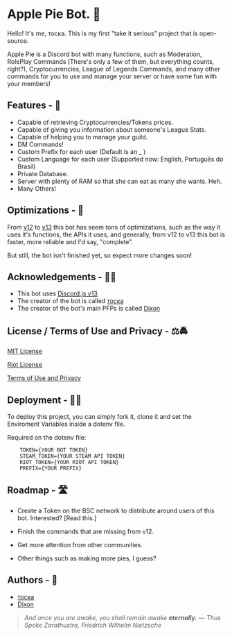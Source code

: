
# Apple Pie Bot. 🥧

Hello! It's me, тоска. This is my first "take it serious" project that is open-source.

Apple Pie is a Discord bot with many functions, such as Moderation, RolePlay Commands (There's only a few of them, but everything counts, right?), Cryptocurrencies, League of Legends Commands, and many other commands for you to use and manage your server or have some fun with your members!


## Features  - 🤖

- Capable of retrieving Cryptocurrencies/Tokens prices.
- Capable of giving you information about someone's League Stats.
- Capable of helping you to manage your guild.
- DM Commands!
- Custom Prefix for each user (Default is an _ )
- Custom Language for each user (Supported now: English, Português do Brasil)
- Private Database.
- Server with plenty of RAM so that she can eat as many she wants. Heh.
- Many Others!

  
## Optimizations - 🚀

From [v12](https://github.com/The-Crow-pleb/Apple-Pie-Bot/tree/v12) to [v13](https://github.com/The-Crow-pleb/Apple-Pie-Bot/tree/Apple-Pie-v13) this bot has seem tons of optimizations, such as the way it uses it's functions, the APIs it uses, and generally, from v12 to v13 this bot is faster, more reliable and I'd say, "complete".

But still, the bot isn't finished yet, so expect more changes soon! 

  
## Acknowledgements - 👨‍🎓

 - This bot uses [Discord.js v13](https://github.com/discordjs/guide)
 - The creator of the bot is called [тоска](https://github.com/The-Crow-pleb)
 - The creator of the bot's main PFPs is called [Dixon](https://twitter.com/riickdixon)

  
## License / Terms of Use and Privacy - ⚖🚔

[MIT License](https://github.com/The-Crow-pleb/Apple-Pie-Bot/blob/Apple-Pie-v13/LICENSE)

[Riot License](https://github.com/The-Crow-pleb/Apple-Pie-Bot/blob/Apple-Pie-v13/RIOT-NOTE.md)

[Terms of Use and Privacy](https://www.tockanest.com/terms-of-use-and-privacy)
## Deployment - 👨‍💻

To deploy this project, you can simply fork it, clone it and set the Enviroment Variables inside a dotenv file.

Required on the dotenv file:

```
    TOKEN={YOUR BOT TOKEN}
    STEAM_TOKEN={YOUR STEAM API TOKEN}
    RIOT_TOKEN={YOUR RIOT API TOKEN}
    PREFIX={YOUR PREFIX}
```

  
## Roadmap - 🛣

- Create a Token on the BSC network to distribute around users of this bot. Interested? [Read this.]

- Finish the commands that are missing from v12.

- Get more attention from other communities.

- Other things such as making more pies, I guess?

  
## Authors - 🍦

- [тоска](https://github.com/The-Crow-pleb)
- [Dixon](https://twitter.com/riickdixon)

  
>_And once you are awake, you shall remain awake **eternally.**_
>― _Thus Spoke Zarathustra, Friedrich Wilhelm Nietzsche_